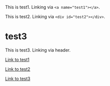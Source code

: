 <a name="test1"></a>

This is test1. Linking via `<a name="test1"></a>`.

<div id="test2"></div>

This is test2. Linking via `<div id="test2"></div>`.

# test3

This is test3. Linking via header.

[Link to test1](#test1)

[Link to test2](#test2)

[Link to test3](#test3)

